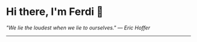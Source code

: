 <h1>Hi there, I'm Ferdi 👋</h1>

<p><em>
  "We lie the loudest when we lie to ourselves." — Eric Hoffer
</em></p>

---
